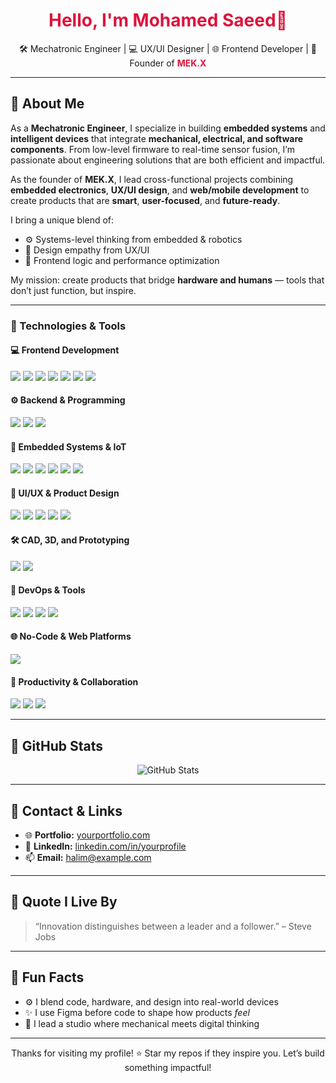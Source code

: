 <!-- GitHub Profile README -->

<h1 align="center" style="color:crimson;">Hello, I'm Mohamed Saeed👋</h1>

<p align="center">
  🛠️ Mechatronic Engineer | 💻 UX/UI Designer | 🌐 Frontend Developer | 🚀 Founder of <strong style="color:crimson;">MEK.X</strong>
</p>

---

## 🔴 About Me

As a **Mechatronic Engineer**, I specialize in building **embedded systems** and **intelligent devices** that integrate **mechanical, electrical, and software components**. From low-level firmware to real-time sensor fusion, I’m passionate about engineering solutions that are both efficient and impactful.

As the founder of **MEK.X**, I lead cross-functional projects combining **embedded electronics**, **UX/UI design**, and **web/mobile development** to create products that are **smart**, **user-focused**, and **future-ready**.

I bring a unique blend of:
- ⚙️ Systems-level thinking from embedded & robotics
- 🎨 Design empathy from UX/UI  
- 🧠 Frontend logic and performance optimization  

My mission: create products that bridge **hardware and humans** — tools that don’t just function, but inspire.

---

### 🔴 Technologies & Tools

#### 💻 Frontend Development
<p>
  <img src="https://img.shields.io/badge/HTML5-E34F26?style=flat&logo=html5&logoColor=white"/>
  <img src="https://img.shields.io/badge/CSS3-1572B6?style=flat&logo=css3&logoColor=white"/>
  <img src="https://img.shields.io/badge/JavaScript-F7DF1E?style=flat&logo=javascript&logoColor=black"/>
  <img src="https://img.shields.io/badge/React-61DAFB?style=flat&logo=react&logoColor=black"/>
  <img src="https://img.shields.io/badge/Tailwind_CSS-06B6D4?style=flat&logo=tailwind-css&logoColor=white"/>
  <img src="https://img.shields.io/badge/Next.js-000000?style=flat&logo=next.js&logoColor=white"/>
  <img src="https://img.shields.io/badge/Flutter-02569B?style=flat&logo=flutter&logoColor=white"/>
</p>

#### ⚙️ Backend & Programming
<p>
  <img src="https://img.shields.io/badge/Python-3776AB?style=flat&logo=python&logoColor=white"/>
  <img src="https://img.shields.io/badge/C++-00599C?style=flat&logo=c%2B%2B&logoColor=white"/>
  <img src="https://img.shields.io/badge/Bash-4EAA25?style=flat&logo=gnu-bash&logoColor=white"/>
</p>

#### 🔌 Embedded Systems & IoT
<p>
  <img src="https://img.shields.io/badge/Arduino-00979D?style=flat&logo=arduino&logoColor=white"/>
  <img src="https://img.shields.io/badge/ESP32-000000?style=flat&logo=espressif&logoColor=white"/>
  <img src="https://img.shields.io/badge/Embedded%20C-A8B9CC?style=flat&logo=c&logoColor=white"/>
  <img src="https://img.shields.io/badge/Sensors-6DB33F?style=flat&logo=simpleicons&logoColor=white"/>
  <img src="https://img.shields.io/badge/PCB%20Design-43B02A?style=flat&logo=autodesk&logoColor=white"/>
  <img src="https://img.shields.io/badge/IoT-007ACC?style=flat&logo=internetofthings&logoColor=white"/>
</p>

#### 🎨 UI/UX & Product Design
<p>
  <img src="https://img.shields.io/badge/Figma-F24E1E?style=flat&logo=figma&logoColor=white"/>
  <img src="https://img.shields.io/badge/Figma%20Design%20System-000000?style=flat&logo=figma&logoColor=white"/>
  <img src="https://img.shields.io/badge/User%20Research-4CAF50?style=flat&logo=google&logoColor=white"/>
  <img src="https://img.shields.io/badge/Adobe%20XD-FF61F6?style=flat&logo=adobe-xd&logoColor=white"/>
  <img src="https://img.shields.io/badge/Blender-F5792A?style=flat&logo=blender&logoColor=white"/>
</p>

#### 🛠️ CAD, 3D, and Prototyping
<p>
  <img src="https://img.shields.io/badge/Fusion%20360-FFB600?style=flat&logo=autodesk&logoColor=white"/>
  <img src="https://img.shields.io/badge/SolidWorks-E32127?style=flat&logo=solidworks&logoColor=white"/>
</p>

#### 🚀 DevOps & Tools
<p>
  <img src="https://img.shields.io/badge/Git-F05032?style=flat&logo=git&logoColor=white"/>
  <img src="https://img.shields.io/badge/GitHub-181717?style=flat&logo=github&logoColor=white"/>
  <img src="https://img.shields.io/badge/Linux-FCC624?style=flat&logo=linux&logoColor=black"/>
  <img src="https://img.shields.io/badge/Firebase-FFCA28?style=flat&logo=firebase&logoColor=black"/>
</p>

#### 🌐 No-Code & Web Platforms
<p>
  <img src="https://img.shields.io/badge/Webflow-4353FF?style=flat&logo=webflow&logoColor=white"/>
</p>

#### 🧠 Productivity & Collaboration
<p>
  <img src="https://img.shields.io/badge/Notion-000000?style=flat&logo=notion&logoColor=white"/>
  <img src="https://img.shields.io/badge/Trello-0052CC?style=flat&logo=trello&logoColor=white"/>
  <img src="https://img.shields.io/badge/Slack-4A154B?style=flat&logo=slack&logoColor=white"/>
</p>

---


## 🔴 GitHub Stats

<p align="center">
  <img src="https://github-readme-stats.vercel.app/api?username=yourusername&show_icons=true&theme=radical" alt="GitHub Stats"/>
</p>

---

## 🔴 Contact & Links

- 🌐 **Portfolio:** [yourportfolio.com](https://yourportfolio.com)  
- 💼 **LinkedIn:** [linkedin.com/in/yourprofile](https://linkedin.com/in/yourprofile)  
- 📫 **Email:** [halim@example.com](mailto:halim@example.com)

---

## 🔴 Quote I Live By

> “Innovation distinguishes between a leader and a follower.” – Steve Jobs

---

## 🔴 Fun Facts

- ⚙️ I blend code, hardware, and design into real-world devices  
- ✨ I use Figma before code to shape how products *feel*  
- 🧩 I lead a studio where mechanical meets digital thinking

---

<p align="center">
  Thanks for visiting my profile!  
  ⭐️ Star my repos if they inspire you. Let’s build something impactful!
</p>
